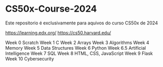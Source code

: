 # CS50x-Course-2024
Este repositorio é exclusivamente para aquivos do curso CS50x de 2024 

https://learning.edx.org/ 
https://cs50.harvard.edu/

Week 0 Scratch
Week 1 C
Week 2 Arrays
Week 3 Algorithms
Week 4 Memory
Week 5 Data Structures
Week 6 Python
Week 6.5 Artificial Intelligence
Week 7 SQL
Week 8 HTML, CSS, JavaScript
Week 9 Flask
Week 10 Cybersecurity
